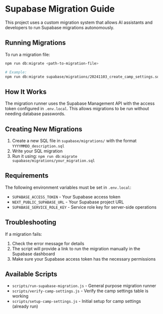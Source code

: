 # Supabase Migration Guide

This project uses a custom migration system that allows AI assistants and developers to run Supabase migrations autonomously.

## Running Migrations

To run a migration file:

```bash
npm run db:migrate <path-to-migration-file>

# Example:
npm run db:migrate supabase/migrations/20241103_create_camp_settings.sql
```

## How It Works

The migration runner uses the Supabase Management API with the access token configured in `.env.local`. This allows migrations to be run without needing database passwords.

## Creating New Migrations

1. Create a new SQL file in `supabase/migrations/` with the format `YYYYMMDD_description.sql`
2. Write your SQL migration
3. Run it using: `npm run db:migrate supabase/migrations/your_migration.sql`

## Requirements

The following environment variables must be set in `.env.local`:
- `SUPABASE_ACCESS_TOKEN` - Your Supabase access token
- `NEXT_PUBLIC_SUPABASE_URL` - Your Supabase project URL
- `SUPABASE_SERVICE_ROLE_KEY` - Service role key for server-side operations

## Troubleshooting

If a migration fails:
1. Check the error message for details
2. The script will provide a link to run the migration manually in the Supabase dashboard
3. Make sure your Supabase access token has the necessary permissions

## Available Scripts

- `scripts/run-supabase-migration.js` - General purpose migration runner
- `scripts/verify-camp-settings.js` - Verify the camp settings table is working
- `scripts/setup-camp-settings.js` - Initial setup for camp settings (already run)